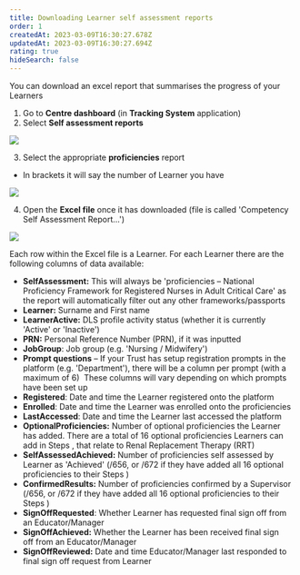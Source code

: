 ```yaml
---
title: Downloading Learner self assessment reports
order: 1
createdAt: 2023-03-09T16:30:27.678Z
updatedAt: 2023-03-09T16:30:27.694Z
rating: true
hideSearch: false
---
```



You can download an excel report that summarises the progress of your  Learners

1. Go to **Centre dashboard** (in **Tracking System** application) 
2. Select **Self assessment reports**

![](/img/centre-dashboard-reports.png)

3. Select the appropriate **proficiencies** report

* In brackets it will say the number of Learner you have

![](/img/centre-dashboard-reports_1.png)

4. Open the **Excel file** once it has downloaded (file is called 'Competency Self Assessment Report...')

![](/img/centre-dashboard-reports_2.png)

Each row within the Excel file is a Learner. For each Learner there are the following columns of data available:

* **SelfAssessment:** This will always be 'proficiencies – National Proficiency Framework for Registered Nurses in Adult Critical Care' as the report will automatically filter out any other frameworks/passports
* **Learner:** Surname and First name
* **LearnerActive:** DLS profile activity status (whether it is currently 'Active' or 'Inactive')
* **PRN:** Personal Reference Number (PRN), if it was inputted
* **JobGroup**: Job group (e.g. 'Nursing / Midwifery')
* **Prompt questions** – If your Trust has setup registration prompts in the platform (e.g. 'Department'), there will be a column per prompt (with a maximum of 6)  These columns will vary depending on which prompts have been set up
* **Registered**: Date and time the Learner registered onto the platform 
* **Enrolled**: Date and time the Learner was enrolled onto the proficiencies 
* **LastAccessed**: Date and time the Learner last accessed the platform
* **OptionalProficiencies:** Number of optional proficiencies the Learner has added. There are a total of 16 optional proficiencies Learners can add in Steps , that relate to Renal Replacement Therapy (RRT) 
* **SelfAssessedAchieved:** Number of proficiencies self assessed by Learner as 'Achieved' (/656, or /672 if they have added all 16 optional proficiencies to their Steps ) 
* **ConfirmedResults:** Number of proficiencies confirmed by a Supervisor (/656, or /672 if they have added all 16 optional proficiencies to their Steps )
* **SignOffRequested**: Whether Learner has requested final sign off from an Educator/Manager
* **SignOffAchieved:** Whether the Learner has been received final sign off from an Educator/Manager
* **SignOffReviewed:** Date and time Educator/Manager last responded to final sign off request from Learner